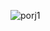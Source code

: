 ![porj1](https://github.com/sibghatcodez/CSharp-Work/assets/118879569/b1a02355-8d34-4cdb-ab89-0434f7360afe)
